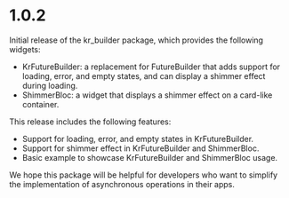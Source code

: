 # 1.0.2
Initial release of the kr_builder package, which provides the following widgets:

* KrFutureBuilder: a replacement for FutureBuilder that adds support for loading, error, and empty states, and can display a shimmer effect during loading.
* ShimmerBloc: a widget that displays a shimmer effect on a card-like container.

This release includes the following features:

* Support for loading, error, and empty states in KrFutureBuilder.
* Support for shimmer effect in KrFutureBuilder and ShimmerBloc.
* Basic example to showcase KrFutureBuilder and ShimmerBloc usage.

We hope this package will be helpful for developers who want to simplify the implementation of asynchronous operations in their apps.